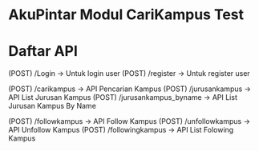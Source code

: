 # AkuPintar Modul CariKampus Test

# Daftar API
(POST) /Login -> Untuk login user
(POST) /register -> Untuk register user

(POST) /carikampus -> API Pencarian Kampus
(POST) /jurusankampus -> API List Jurusan Kampus
(POST) /jurusankampus_byname -> API List Jurusan Kampus By Name

(POST) /followkampus -> API Follow Kampus
(POST) /unfollowkampus -> API Unfollow Kampus
(POST) /followingkampus -> API List Folowing Kampus